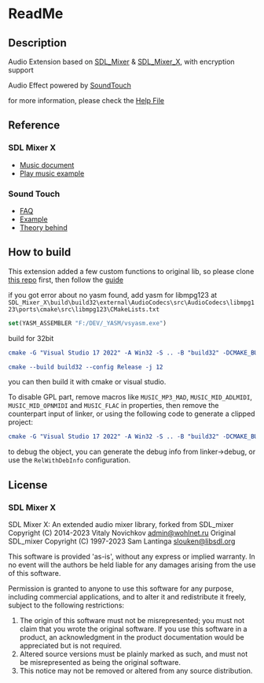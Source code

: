 # ReadMe

## Description

Audio Extension based on [SDL_Mixer](https://github.com/libsdl-org/SDL_mixer) & [SDL_Mixer_X](https://github.com/WohlSoft/SDL-Mixer-X), with encryption support

Audio Effect powered by [SoundTouch](http://www.surina.net/soundtouch/index.html)

for more information, please check the [Help File](https://github.com/defisym/OpenFusionExamples/blob/master/Extensions/SDL_MIXER/ToInstall/Files/Help/SDL_MIXER/SDL_MIXER.md)

## Reference

### SDL Mixer X

- [Music document](https://github.com/WohlSoft/SDL-Mixer-X/blob/master/docs/5_5_functions_music.texi)
- [Play music example](https://github.com/WohlSoft/SDL-Mixer-X/blob/master/examples/playmus.c)

### Sound Touch

- [FAQ](https://www.surina.net/soundtouch/faq.html)
- [Example](https://codeberg.org/soundtouch/soundtouch/src/branch/master/source/SoundTouchDLL/DllTest/DllTest.cpp)
- [Theory behind](https://www.surina.net/article/time-and-pitch-scaling.html)

## How to build

This extension added a few custom functions to original lib, so please clone [this repo](https://github.com/defisym/SDL-Mixer-X) first, then follow the [guide](https://github.com/WohlSoft/SDL-Mixer-X/blob/master/docs/index.md#general-build-on-unix-like-platform-and-install-into-the-system)

if you got error about no yasm found, add yasm for libmpg123 at `SDL_Mixer_X\build\build32\external\AudioCodecs\src\AudioCodecs\libmpg123\ports\cmake\src\libmpg123\CMakeLists.txt`

```cmake
set(YASM_ASSEMBLER "F:/DEV/_YASM/vsyasm.exe")
```

build for 32bit

```cmake
cmake -G "Visual Studio 17 2022" -A Win32 -S .. -B "build32" -DCMAKE_BUILD_TYPE=Release -DDOWNLOAD_AUDIO_CODECS_DEPENDENCY=ON -DAUDIO_CODECS_BUILD_LOCAL_SDL2=ON

cmake --build build32 --config Release -j 12
```

you can then build it with cmake or visual studio.

To disable GPL part, remove macros like `MUSIC_MP3_MAD`, `MUSIC_MID_ADLMIDI`, `MUSIC_MID_OPNMIDI` and `MUSIC_FLAC` in properties, then remove the counterpart input of linker, or using the following code to generate a clipped project:

```cmake
cmake -G "Visual Studio 17 2022" -A Win32 -S .. -B "build32" -DCMAKE_BUILD_TYPE=Release -DDOWNLOAD_AUDIO_CODECS_DEPENDENCY=ON -DAUDIO_CODECS_BUILD_LOCAL_SDL2=ON -DMIXERX_ENABLE_LGPL=ON -DSDL_MIXER_X_SHARED=ON -DSDL_MIXER_X_STATIC=OFF
```

to debug the object, you can generate the debug info from linker->debug, or use the `RelWithDebInfo` configuration.

## License

### SDL Mixer X

SDL Mixer X:  An extended audio mixer library, forked from SDL_mixer
Copyright (C) 2014-2023 Vitaly Novichkov <admin@wohlnet.ru>
Original SDL_mixer Copyright (C) 1997-2023 Sam Lantinga <slouken@libsdl.org>

This software is provided 'as-is', without any express or implied
warranty.  In no event will the authors be held liable for any damages
arising from the use of this software.

Permission is granted to anyone to use this software for any purpose,
including commercial applications, and to alter it and redistribute it
freely, subject to the following restrictions:

1. The origin of this software must not be misrepresented; you must not claim that you wrote the original software. If you use this software in a product, an acknowledgment in the product documentation would be appreciated but is not required.
2. Altered source versions must be plainly marked as such, and must not be misrepresented as being the original software.
3. This notice may not be removed or altered from any source distribution.
